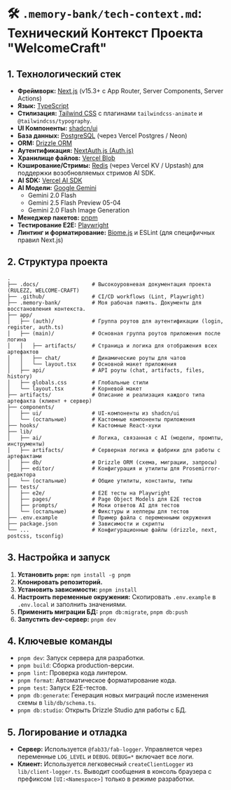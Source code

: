 # 🛠️ `.memory-bank/tech-context.md`: Технический Контекст Проекта "WelcomeCraft"

## 1. Технологический стек

- **Фреймворк:** [Next.js](https://nextjs.org/) (v15.3+ с App Router, Server Components, Server Actions)
- **Язык:** [TypeScript](https://www.typescriptlang.org/)
- **Стилизация:** [Tailwind CSS](https://tailwindcss.com/) с плагинами `tailwindcss-animate` и `@tailwindcss/typography`.
- **UI Компоненты:** [shadcn/ui](https://ui.shadcn.com/)
- **База данных:** [PostgreSQL](https://www.postgresql.org/) (через Vercel Postgres / Neon)
- **ORM:** [Drizzle ORM](https://orm.drizzle.team/)
- **Аутентификация:** [NextAuth.js (Auth.js)](https://authjs.dev/)
- **Хранилище файлов:** [Vercel Blob](https://vercel.com/storage/blob)
- **Кэширование/Стримы:** [Redis](https://redis.io/) (через Vercel KV / Upstash) для поддержки возобновляемых стримов AI SDK.
- **AI SDK:** [Vercel AI SDK](https://ai-sdk.dev/)
- **AI Модели:** [Google Gemini](https://ai.google.dev/)
  - Gemini 2.0 Flash
  - Gemini 2.5 Flash Preview 05-04
  - Gemini 2.0 Flash Image Generation
- **Менеджер пакетов:** [pnpm](https://pnpm.io/)
- **Тестирование E2E:** [Playwright](https://playwright.dev/)
- **Линтинг и форматирование:** [Biome.js](https://biomejs.dev/) и ESLint (для специфичных правил Next.js)

## 2. Структура проекта


```
.
├── .docs/                 # Высокоуровневая документация проекта (RULEZZ, WELCOME-CRAFT)
├── .github/               # CI/CD workflows (Lint, Playwright)
├── .memory-bank/          # Моя рабочая память. Документы для восстановления контекста.
├── app/
│   ├── (auth)/            # Группа роутов для аутентификации (login, register, auth.ts)
│   ├── (main)/            # Основная группа роутов приложения после логина
│   │   ├── artifacts/     # Страница и логика для отображения всех артефактов
│   │   ├── chat/          # Динамические роуты для чатов
│   │   └── layout.tsx     # Основной макет приложения
│   ├── api/               # API роуты (chat, artifacts, files, history)
│   ├── globals.css        # Глобальные стили
│   └── layout.tsx         # Корневой макет
├── artifacts/             # Описание и реализация каждого типа артефакта (клиент + сервер)
├── components/
│   ├── ui/                # UI-компоненты из shadcn/ui
│   └── (остальные)        # Кастомные компоненты приложения
├── hooks/                 # Кастомные React-хуки
├── lib/
│   ├── ai/                # Логика, связанная с AI (модели, промпты, инструменты)
│   ├── artifacts/         # Серверная логика и фабрики для работы с артефактами
│   ├── db/                # Drizzle ORM (схема, миграции, запросы)
│   ├── editor/            # Конфигурация и утилиты для Prosemirror-редактора
│   └── (остальные)        # Общие утилиты, константы, типы
├── tests/
│   ├── e2e/               # E2E тесты на Playwright
│   ├── pages/             # Page Object Models для E2E тестов
│   ├── prompts/           # Моки ответов AI для тестов
│   └── (остальные)        # Фикстуры и хелперы для тестов
├── .env.example           # Пример файла с переменными окружения
├── package.json           # Зависимости и скрипты
└── ...                    # Конфигурационные файлы (drizzle, next, postcss, tsconfig)
```

## 3. Настройка и запуск

1.  **Установить `pnpm`:** `npm install -g pnpm`
2.  **Клонировать репозиторий.**
3.  **Установить зависимости:** `pnpm install`
4.  **Настроить переменные окружения:** Скопировать `.env.example` в `.env.local` и заполнить значениями.
5.  **Применить миграции БД:** `pnpm db:migrate`, `pnpm db:push`
6.  **Запустить dev-сервер:** `pnpm dev`

## 4. Ключевые команды

-   `pnpm dev`: Запуск сервера для разработки.
-   `pnpm build`: Сборка production-версии.
-   `pnpm lint`: Проверка кода линтером.
-   `pnpm format`: Автоматическое форматирование кода.
-   `pnpm test`: Запуск E2E-тестов.
-   `pnpm db:generate`: Генерация новых миграций после изменения схемы в `lib/db/schema.ts`.
-   `pnpm db:studio`: Открыть Drizzle Studio для работы с БД.

## 5. Логирование и отладка

- **Сервер:** Используется `@fab33/fab-logger`. Управляется через переменные `LOG_LEVEL` и `DEBUG`. `DEBUG=*` включает все логи.
- **Клиент:** Используется легковесный `createClientLogger` из `lib/client-logger.ts`. Выводит сообщения в консоль браузера с префиксом `[UI:<Namespace>]` только в режиме разработки.
